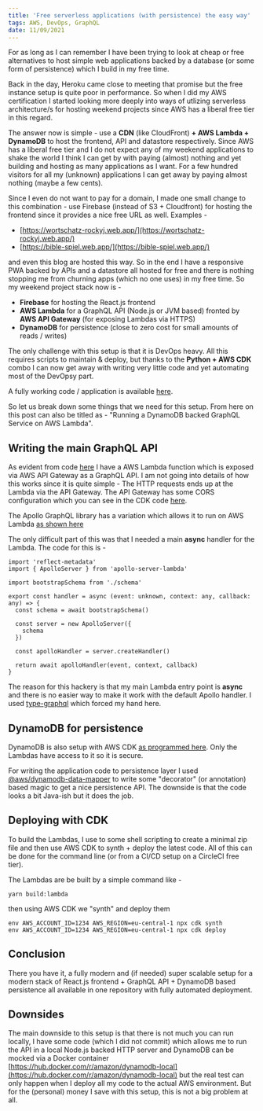 ```yaml
---
title: 'Free serverless applications (with persistence) the easy way'
tags: AWS, DevOps, GraphQL
date: 11/09/2021
---
```


For as long as I can remember I have been trying to look at cheap or free alternatives to host simple web applications backed by a database (or some form of persistence) which I build in my free time. 

Back in the day, Heroku came close to meeting that promise but the free instance setup is quite poor in performance. So when I did my AWS certification I started looking more deeply into ways of utlizing serverless architecture/s for hosting weekend projects since AWS has a liberal free tier in this regard.

The answer now is simple - use a __CDN__ (like CloudFront) __+ AWS Lambda + DynamoDB__ to host the frontend, API and datastore respectively. Since AWS has a liberal free tier and I do not expect any of my weekend applications to shake the world I think I can get by with paying (almost) nothing and yet building and hosting as many applications as I want. For a few hundred visitors for all my (unknown) applications I can get away by paying almost nothing (maybe a few cents).

Since I even do not want to pay for a domain, I made one small change to this combination - use Firebase (instead of S3 + Cloudfront) for hosting the frontend since it provides a nice free URL as well. Examples -

- [https://wortschatz-rockyj.web.app/](https://wortschatz-rockyj.web.app/)
- [https://bible-spiel.web.app/](https://bible-spiel.web.app/)

and even this blog are hosted this way. So in the end I have a responsive PWA backed by APIs and a datastore all hosted for free and there is nothing stopping me from churning apps (which no one uses) in my free time. So my weekend project stack now is -

- __Firebase__ for hosting the React.js frontend
- __AWS Lambda__ for a GraphQL API (Node.js or JVM based) fronted by __AWS API Gateway__ (for exposing Lambdas via HTTPS)
- __DynamoDB__ for persistence (close to zero cost for small amounts of reads / writes)

The only challenge with this setup is that it is DevOps heavy. All this requires scripts to maintain & deploy, but thanks to the __Python + AWS CDK__ combo I can now get away with writing very little code and yet automating most of the DevOpsy part.

A fully working code / application is available [here](https://github.com/rocky-jaiswal/bible-quiz-serverless).

So let us break down some things that we need for this setup. From here on this post can also be titled as - "Running a DynamoDB backed GraphQL Service on AWS Lambda".

## Writing the main GraphQL API

As evident from code [here](https://github.com/rocky-jaiswal/bible-quiz-serverless/tree/main/deployment) I have a AWS Lambda function which is exposed via AWS API Gateway as a GraphQL API. I am not going into details of how this works since it is quite simple - The HTTP requests ends up at the Lambda via the API Gateway. The API Gateway has some CORS configuration which you can see in the CDK code [here](https://github.com/rocky-jaiswal/bible-quiz-serverless/blob/main/deployment/gql_api/app_stack.py).

The Apollo GraphQL library has a variation which allows it to run on AWS Lambda [as shown here](https://www.apollographql.com/docs/apollo-server/deployment/lambda/)

The only difficult part of this was that I needed a main __async__ handler for the Lambda. The code for this is -

    import 'reflect-metadata'
    import { ApolloServer } from 'apollo-server-lambda'

    import bootstrapSchema from './schema'

    export const handler = async (event: unknown, context: any, callback: any) => {
      const schema = await bootstrapSchema()

      const server = new ApolloServer({
        schema
      })

      const apolloHandler = server.createHandler()

      return await apolloHandler(event, context, callback)
    }

The reason for this hackery is that my main Lambda entry point is __async__ and there is no easier way to make it work with the default Apollo handler. I used [type-graphql](https://typegraphql.com/) which forced my hand here.


## DynamoDB for persistence

DynamoDB is also setup with AWS CDK [as programmed here](https://github.com/rocky-jaiswal/bible-quiz-serverless/blob/main/deployment/gql_api/app_stack.py#L46). Only the Lambdas have access to it so it is secure.

For writing the application code to persistence layer I used [@aws/dynamodb-data-mapper](https://github.com/awslabs/dynamodb-data-mapper-js) to write some "decorator" (or annotation) based magic to get a nice persistence API. The downside is that the code looks a bit Java-ish but it does the job.


## Deploying with CDK

To build the Lambdas, I use to some shell scripting to create a minimal zip file and then use AWS CDK to synth + deploy the latest code. All of this can be done for the command line (or from a CI/CD setup on a CircleCI free tier). 

The Lambdas are be built by a simple command like - 

    yarn build:lambda

then using AWS CDK we "synth" and deploy them

    env AWS_ACCOUNT_ID=1234 AWS_REGION=eu-central-1 npx cdk synth
    env AWS_ACCOUNT_ID=1234 AWS_REGION=eu-central-1 npx cdk deploy

## Conclusion

There you have it, a fully modern and (if needed) super scalable setup for a modern stack of React.js frontend + GraphQL API + DynamoDB based persistence all available in one repository with fully automated deployment.

## Downsides

The main downside to this setup is that there is not much you can run locally, I have some code (which I did not commit) which allows me to run the API in a local Node.js backed HTTP server and DynamoDB can be mocked via a Docker container [https://hub.docker.com/r/amazon/dynamodb-local](https://hub.docker.com/r/amazon/dynamodb-local) but the real test can only happen when I deploy all my code to the actual AWS environment. But for the (personal) money I save with this setup, this is not a big problem at all.